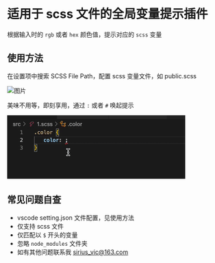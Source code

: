 # 适用于 scss 文件的全局变量提示插件

根据输入时的 `rgb` 或者 `hex` 颜色值，提示对应的 `scss` 变量

## 使用方法

在设置项中搜索 SCSS File Path，配置 scss 变量文件，如 public.scss

![图片](https://i.ibb.co/fGVCMT3/scss-file-path-setting.png)

美味不用等，即刻享用，通过 `:` 或者 `#` 唤起提示

![preview.gif](/images/preview.gif)

## 常见问题自查

- vscode setting.json 文件配置，见使用方法
- 仅支持 scss 文件
- 仅匹配以 `$` 开头的变量
- 忽略 `node_modules` 文件夹
- 如有其他问题联系我 sirius_vic@163.com
